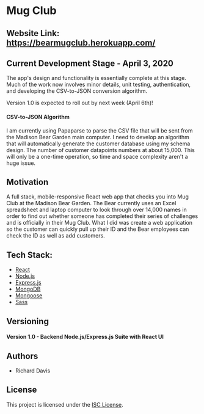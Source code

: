 # Mug Club

## Website Link: https://bearmugclub.herokuapp.com/

## Current Development Stage - April 3, 2020

The app's design and functionality is essentially complete at this stage. Much of the work now involves minor details, unit testing, authentication, and developing the CSV-to-JSON conversion algorithm. 

Version 1.0 is expected to roll out by next week (April 6th)!

#### CSV-to-JSON Algorithm
I am currently using Papaparse to parse the CSV file that will be sent from the Madison Bear Garden main computer. I need to develop an algorithm that will automatically generate the customer database using my schema design. The number of customer datapoints numbers at about 15,000. This will only be a one-time operation, so time and space complexity aren't a huge issue.


## Motivation
A full stack, mobile-responsive React web app that checks you into Mug Club at the Madison Bear Garden. The Bear currently uses an Excel spreadsheet and laptop computer to look through over 14,000 names in order to find out whether someone has completed their series of challenges and is officially in their Mug Club. What I did was create a web application so the customer can quickly pull up their ID and the Bear employees can check the ID as well as add customers.

## Tech Stack:
* [React](https://reactjs.org/)
* [Node.js](https://nodejs.org/en/)
* [Express.js](https://expressjs.com/)
* [MongoDB](https://www.mongodb.com/)
* [Mongoose](https://mongoosejs.com/)
* [Sass](https://sass-lang.com/)


## Versioning
#### Version 1.0 - Backend Node.js/Express.js Suite with React UI 

## Authors
* Richard Davis

## License
This project is licensed under the [ISC License](https://opensource.org/licenses/ISC).
